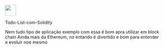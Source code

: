 

<img style="align=" src="https://cdn.jsdelivr.net/gh/devicons/devicon/icons/solidity/solidity-original.svg" width="35" height="35" />
<p><i class="devicon-solidity-plain colored"></i>
          Todo-List-com-Solidity</p>
<p>Nem tudo tipo de aplicação exemplo com essa é bom apra utilizar em block chain
    Ainda mais da Ethereum, no entando é divertido e bom para entender e evoluir noe mesmo</p>               
  

